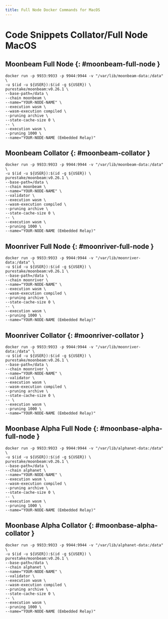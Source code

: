 ```yaml
---
title: Full Node Docker Commands for MacOS
---
```


# Code Snippets Collator/Full Node MacOS

## Moonbeam Full Node {: #moonbeam-full-node } 

```
docker run -p 9933:9933 -p 9944:9944 -v "/var/lib/moonbeam-data:/data" \
-u $(id -u ${USER}):$(id -g ${USER}) \
purestake/moonbeam:v0.26.1 \
--base-path=/data \
--chain moonbeam \
--name="YOUR-NODE-NAME" \
--execution wasm \
--wasm-execution compiled \
--pruning archive \
--state-cache-size 0 \
-- \
--execution wasm \
--pruning 1000 \
--name="YOUR-NODE-NAME (Embedded Relay)"
```

## Moonbeam Collator {: #moonbeam-collator } 

```
docker run -p 9933:9933 -p 9944:9944 -v "/var/lib/moonbeam-data:/data" \
-u $(id -u ${USER}):$(id -g ${USER}) \
purestake/moonbeam:v0.26.1 \
--base-path=/data \
--chain moonbeam \
--name="YOUR-NODE-NAME" \
--validator \
--execution wasm \
--wasm-execution compiled \
--pruning archive \
--state-cache-size 0 \
-- \
--execution wasm \
--pruning 1000 \
--name="YOUR-NODE-NAME (Embedded Relay)"
```
## Moonriver Full Node {: #moonriver-full-node } 

```
docker run -p 9933:9933 -p 9944:9944 -v "/var/lib/moonriver-data:/data" \
-u $(id -u ${USER}):$(id -g ${USER}) \
purestake/moonbeam:v0.26.1 \
--base-path=/data \
--chain moonriver \
--name="YOUR-NODE-NAME" \
--execution wasm \
--wasm-execution compiled \
--pruning archive \
--state-cache-size 0 \
-- \
--execution wasm \
--pruning 1000 \
--name="YOUR-NODE-NAME (Embedded Relay)"
```

## Moonriver Collator {: #moonriver-collator } 

```
docker run -p 9933:9933 -p 9944:9944 -v "/var/lib/moonriver-data:/data" \
-u $(id -u ${USER}):$(id -g ${USER}) \
purestake/moonbeam:v0.26.1 \
--base-path=/data \
--chain moonriver \
--name="YOUR-NODE-NAME" \
--validator \
--execution wasm \
--wasm-execution compiled \
--pruning archive \
--state-cache-size 0 \
-- \
--execution wasm \
--pruning 1000 \
--name="YOUR-NODE-NAME (Embedded Relay)"
```

## Moonbase Alpha Full Node {: #moonbase-alpha-full-node } 

```
docker run -p 9933:9933 -p 9944:9944 -v "/var/lib/alphanet-data:/data" \
-u $(id -u ${USER}):$(id -g ${USER}) \
purestake/moonbeam:v0.26.1 \
--base-path=/data \
--chain alphanet \
--name="YOUR-NODE-NAME" \
--execution wasm \
--wasm-execution compiled \
--pruning archive \
--state-cache-size 0 \
-- \
--execution wasm \
--pruning 1000 \
--name="YOUR-NODE-NAME (Embedded Relay)"
```

## Moonbase Alpha Collator {: #moonbase-alpha-collator } 

```
docker run -p 9933:9933 -p 9944:9944 -v "/var/lib/alphanet-data:/data" \
-u $(id -u ${USER}):$(id -g ${USER}) \
purestake/moonbeam:v0.26.1 \
--base-path=/data \
--chain alphanet \
--name="YOUR-NODE-NAME" \
--validator \
--execution wasm \
--wasm-execution compiled \
--pruning archive \
--state-cache-size 0 \
-- \
--execution wasm \
--pruning 1000 \
--name="YOUR-NODE-NAME (Embedded Relay)"
```
